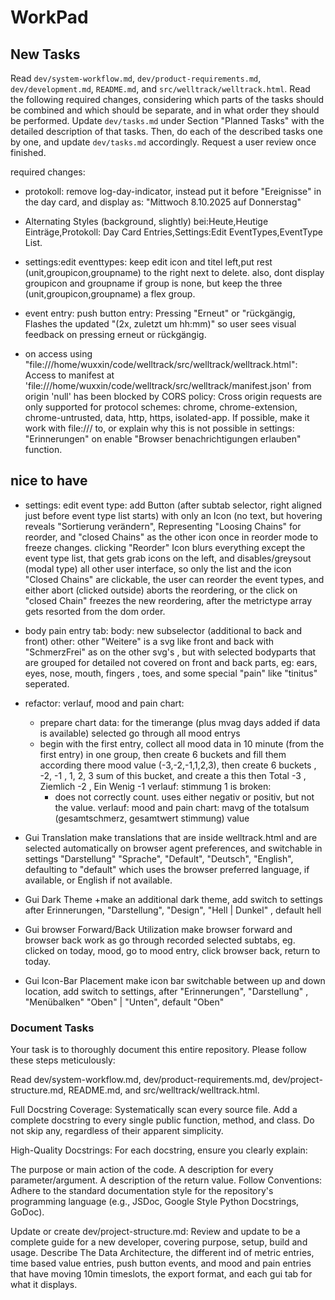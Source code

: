 # WorkPad

## New Tasks

Read `dev/system-workflow.md`, `dev/product-requirements.md`, `dev/development.md`,  `README.md`, and `src/welltrack/welltrack.html`.
Read the following required changes, considering which parts of the tasks should be combined and which should be separate, and in what order they should be performed.
Update `dev/tasks.md` under Section "Planned Tasks" with the detailed description of that tasks.
Then, do each of the described tasks one by one, and update `dev/tasks.md` accordingly.
Request a user review once finished.

required changes:

- protokoll: remove log-day-indicator, instead put it before "Ereignisse" in the day card, and display as: "Mittwoch 8.10.2025 auf Donnerstag"

- Alternating Styles (background, slightly) bei:Heute,Heutige Einträge,Protokoll: Day Card Entries,Settings:Edit EventTypes,EventType List.

- settings:edit eventtypes: keep edit icon and titel left,put rest (unit,groupicon,groupname) to the right next to delete.
also, dont display groupicon and groupname if group is none, but keep the three (unit,groupicon,groupname) a flex group.

- event entry: push button entry: Pressing "Erneut" or "rückgängig, Flashes the updated "(2x, zuletzt um hh:mm)" so user sees visual feedback on pressing erneut or rückgängig.

- on access using "file:///home/wuxxin/code/welltrack/src/welltrack/welltrack.html": Access to manifest at 'file:///home/wuxxin/code/welltrack/src/welltrack/manifest.json' from origin 'null' has been blocked by CORS policy: Cross origin requests are only supported for protocol schemes: chrome, chrome-extension, chrome-untrusted, data, http, https, isolated-app. If possible, make it work with file:/// to, or explain why this is not possible in settings: "Erinnerungen" on enable "Browser benachrichtigungen erlauben" function.

## nice to have

+ settings: edit event type: add Button (after subtab selector, right aligned just before event type list starts) with only an Icon (no text, but hovering reveals "Sortierung verändern", Representing "Loosing Chains" for reorder, and "closed Chains" as the other icon once in reorder mode to freeze changes. clicking "Reorder" Icon blurs everything except the event type list, that gets grab icons on the left, and disables/greysout (modal type) all other user interface, so only the list and the icon "Closed Chains" are clickable, the user can reorder the event types, and either abort (clicked outside) aborts the reordering, or the click on "closed Chain" freezes the new reordering, after the metrictype array gets resorted from the dom order.

+ body pain entry tab: body: new subselector (additional to back and front) other: other "Weitere" is a svg like front and back with "SchmerzFrei" as on the other svg's , but with selected bodyparts that are grouped for detailed not covered on front and back parts, eg: ears, eyes, nose, mouth, fingers , toes, and some special "pain" like "tinitus" seperated.

+ refactor: verlauf, mood and pain chart:
    + prepare chart data: for the timerange (plus mvag days added if data is available) selected go through all mood entrys
    + begin with the first entry, collect all mood data in 10 minute (from the first entry) in one group,
    then create 6 buckets and fill them according there mood value (-3,-2,-1,1,2,3),
    then create 6 buckets , -2, -1 , 1, 2, 3 sum of this bucket, and create a this then
    Total -3 , Ziemlich -2 , Ein Wenig -1
    verlauf: stimmung 1 is broken:
        + does not correctly count. uses either negativ or positiv, but not the value.
    verlauf: mood and pain chart: mavg of the totalsum (gesamtschmerz, gesamtwert stimmung) value

+ Gui Translation
    make translations that are inside welltrack.html and are selected automatically on browser agent preferences, and switchable in settings "Darstellung" "Sprache", "Default", "Deutsch", "English", defaulting to "default" which uses the browser preferred language, if available, or English if not available.

+ Gui Dark Theme
    +make an additional dark theme, add switch to settings after Erinnerungen, "Darstellung", "Design", "Hell | Dunkel" , default hell

+ Gui browser Forward/Back Utilization
    make browser forward and browser back work as go through recorded selected subtabs, eg. clicked on today, mood, go to mood entry, click browser back, return to today.

+ Gui Icon-Bar Placement
    make icon bar switchable between up and down location, add switch to settings, after "Erinnerungen", "Darstellung" , "Menübalken" "Oben" | "Unten", default "Oben"


### Document Tasks

Your task is to thoroughly document this entire repository. Please follow these steps meticulously:

Read dev/system-workflow.md, dev/product-requirements.md, dev/project-structure.md, README.md, and src/welltrack/welltrack.html.

Full Docstring Coverage: Systematically scan every source file. Add a complete docstring to every single public function, method, and class. Do not skip any, regardless of their apparent simplicity.

High-Quality Docstrings: For each docstring, ensure you clearly explain:

The purpose or main action of the code.
A description for every parameter/argument.
A description of the return value.
Follow Conventions: Adhere to the standard documentation style for the repository's programming language (e.g., JSDoc, Google Style Python Docstrings, GoDoc).

Update or create dev/project-structure.md: Review and update to be a complete guide for a new developer, covering purpose, setup, build and usage. Describe The Data Architecture, the different ind of metric entries, time based value entries, push button events, and mood and pain entries that have moving 10min timeslots, the export format, and each gui tab for what it displays.
